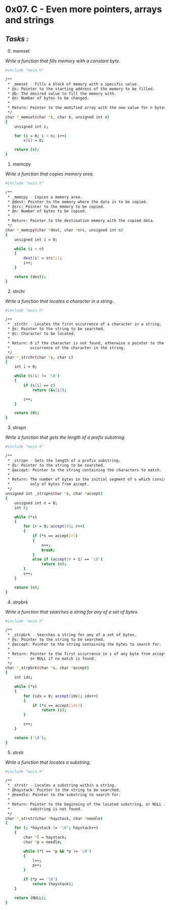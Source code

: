 # 0x07. C - Even more pointers, arrays and strings
## _Tasks :_
0. memset

_Write a function that fills memory with a constant byte._

```sh
#include "main.h"

/**
 * _memset - Fills a block of memory with a specific value.
 * @s: Pointer to the starting address of the memory to be filled.
 * @b: The desired value to fill the memory with.
 * @n: Number of bytes to be changed.
 *
 * Return: Pointer to the modified array with the new value for n bytes.
 */
char *_memset(char *s, char b, unsigned int n)
{
	unsigned int i;

	for (i = 0; i < n; i++)
		s[i] = b;

	return (s);
}
```
1. memcpy

_Write a function that copies memory area._

```sh
#include "main.h"

/**
 * _memcpy - Copies a memory area.
 * @dest: Pointer to the memory where the data is to be copied.
 * @src: Pointer to the memory to be copied.
 * @n: Number of bytes to be copied.
 *
 * Return: Pointer to the destination memory with the copied data.
 */
char *_memcpy(char *dest, char *src, unsigned int n)
{
	unsigned int i = 0;

	while (i < n)
	{
		dest[i] = src[i];
		i++;
	}

	return (dest);
}

```
2. strchr

_Write a function that locates a character in a string.._

```sh
#include "main.h"

/**
 * _strchr - Locates the first occurrence of a character in a string.
 * @s: Pointer to the string to be searched.
 * @c: Character to be located.
 *
 * Return: 0 if the character is not found, otherwise a pointer to the first
 *         occurrence of the character in the string.
 */
char *_strchr(char *s, char c)
{
	int i = 0;

	while (s[i] != '\0')
	{
		if (s[i] == c)
			return (&s[i]);

		i++;
	}

	return (0);
}

```
3. strspn

_Write a function that gets the length of a prefix substring._

```sh
#include "main.h"

/**
 * _strspn - Gets the length of a prefix substring.
 * @s: Pointer to the string to be searched.
 * @accept: Pointer to the string containing the characters to match.
 *
 * Return: The number of bytes in the initial segment of s which consist
 *         only of bytes from accept.
 */
unsigned int _strspn(char *s, char *accept)
{
	unsigned int n = 0;
	int r;

	while (*s)
	{
		for (r = 0; accept[r]; r++)
		{
			if (*s == accept[r])
			{
				n++;
				break;
			}
			else if (accept[r + 1] == '\0')
				return (n);
		}
		s++;
	}

	return (n);
}

```
4. strpbrk

_Write a function that searches a string for any of a set of bytes._

```sh
#include "main.h"

/**
 * _strpbrk - Searches a string for any of a set of bytes.
 * @s: Pointer to the string to be searched.
 * @accept: Pointer to the string containing the bytes to search for.
 *
 * Return: Pointer to the first occurrence in s of any byte from accept,
 *         or NULL if no match is found.
 */
char *_strpbrk(char *s, char *accept)
{
	int idx;

	while (*s)
	{
		for (idx = 0; accept[idx]; idx++)
		{
			if (*s == accept[idx])
				return (s);
		}

		s++;
	}

	return ('\0');
}

```
5. strstr

_Write a function that locates a substring._

```sh
#include "main.h"

/**
 * _strstr - Locates a substring within a string.
 * @haystack: Pointer to the string to be searched.
 * @needle: Pointer to the substring to search for.
 *
 * Return: Pointer to the beginning of the located substring, or NULL if the
 *         substring is not found.
 */
char *_strstr(char *haystack, char *needle)
{
	for (; *haystack != '\0'; haystack++)
	{
		char *l = haystack;
		char *p = needle;

		while (*l == *p && *p != '\0')
		{
			l++;
			p++;
		}

		if (*p == '\0')
			return (haystack);
	}

	return (NULL);
}

```
